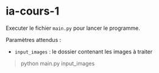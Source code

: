 # ia-cours-1


Executer le fichier `main.py` pour lancer le programme.

Paramètres attendus :
- `input_images` : le dossier contenant les images à traiter

> python main.py input_images
